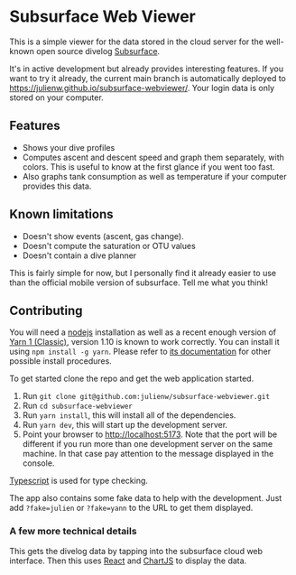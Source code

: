 # Subsurface Web Viewer

This is a simple viewer for the data stored in the cloud server for the
well-known open source divelog [Subsurface](https://subsurface-divelog.org/).

It's in active development but already provides interesting features. If you
want to try it already, the current main branch is automatically deployed to
https://julienw.github.io/subsurface-webviewer/. Your login data is only stored
on your computer.

## Features

* Shows your dive profiles
* Computes ascent and descent speed and graph them separately, with colors. This is useful to know at
  the first glance if you went too fast.
* Also graphs tank consumption as well as temperature if your computer provides
  this data.

## Known limitations

* Doesn't show events (ascent, gas change).
* Doesn't compute the saturation or OTU values
* Doesn't contain a dive planner

This is fairly simple for now, but I personally find it already easier to use
than the official mobile version of subsurface. Tell me what you think!

## Contributing

You will need a [nodejs](https://nodejs.org/) installation as well as a recent enough version of [Yarn
1 (Classic)](https://classic.yarnpkg.com/), version 1.10 is known to work correctly.
You can install it using `npm install -g yarn`. Please refer to [its documentation](https://classic.yarnpkg.com/en/docs/install) for other possible install procedures.

To get started clone the repo and get the web application started.

1. Run `git clone git@github.com:julienw/subsurface-webviewer.git`
2. Run `cd subsurface-webviewer`
3. Run `yarn install`, this will install all of the dependencies.
4. Run `yarn dev`, this will start up the development server.
5. Point your browser to [http://localhost:5173](http://localhost:5173). Note
   that the port will be different if you run more than one development server
   on the same machine. In that case pay attention to the message displayed in
   the console.

[Typescript](https://www.typescriptlang.org/) is used for type checking.

The app also contains some fake data to help with the development. Just add
`?fake=julien` or `?fake=yann` to the URL to get them displayed.

### A few more technical details

This gets the divelog data by tapping into the subsurface cloud web interface.
Then this uses [React](https://react.dev/) and [ChartJS](http://chartjs.org/) to
display the data.


